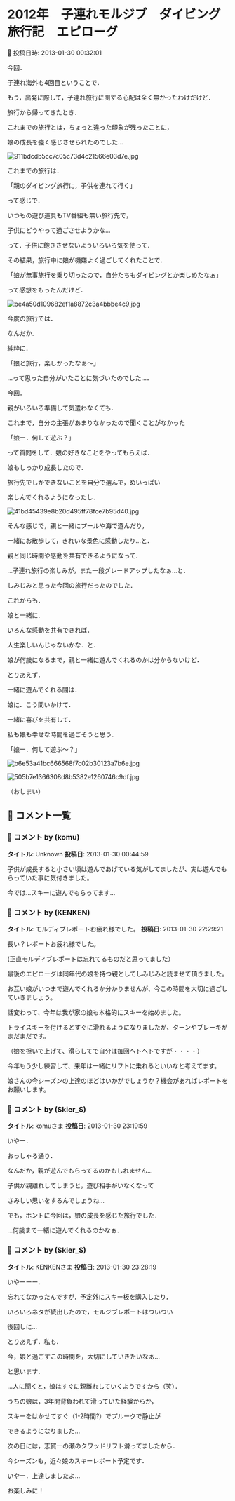 # 2012年　子連れモルジブ　ダイビング旅行記　エピローグ

📅 投稿日時: 2013-01-30 00:32:01

今回．


子連れ海外も4回目ということで．


もう，出発に際して，子連れ旅行に関する心配は全く無かったわけだけど．





旅行から帰ってきたとき．


これまでの旅行とは，ちょっと違った印象が残ったことに，


娘の成長を強く感じさせられたのでした…







![911bdcdb5cc7c05c73d4c21566e03d7e.jpg](images/911bdcdb5cc7c05c73d4c21566e03d7e.jpg)







これまでの旅行は．


「親のダイビング旅行に，子供を連れて行く」


って感じで．





いつもの遊び道具もTV番組も無い旅行先で，


子供にどうやって過ごさせようかな…


って．子供に飽きさせないよういろいろ気を使って．


その結果，旅行中に娘が機嫌よく過ごしてくれたことで．


「娘が無事旅行を乗り切ったので，自分たちもダイビングとか楽しめたなぁ」


って感想をもったんだけど．







![be4a50d109682ef1a8872c3a4bbbe4c9.jpg](images/be4a50d109682ef1a8872c3a4bbbe4c9.jpg)







今度の旅行では．


なんだか．


純粋に．


「娘と旅行，楽しかったなぁ～」


…って思った自分がいたことに気づいたのでした…．





今回．


親がいろいろ準備して気遣わなくても．


これまで，自分の主張があまりなかったので聞くことがなかった


「娘ー．何して遊ぶ？」


って質問をして．娘の好きなことをやってもらえば．


娘もしっかり成長したので．


旅行先でしかできないことを自分で選んで，めいっぱい


楽しんでくれるようになったし．







![41bd45439e8b20d495ff78fce7b95d40.jpg](images/41bd45439e8b20d495ff78fce7b95d40.jpg)







そんな感じで，親と一緒にプールや海で遊んだり，


一緒にお散歩して，きれいな景色に感動したり…と．


親と同じ時間や感動を共有できるようになって．





…子連れ旅行の楽しみが，また一段グレードアップしたなぁ…と．


しみじみと思った今回の旅行だったのでした．





これからも．


娘と一緒に．


いろんな感動を共有できれば．


人生楽しいんじゃないかな．と．





娘が何歳になるまで，親と一緒に遊んでくれるのかは分からないけど．


とりあえず．


一緒に遊んでくれる間は．


娘に．こう問いかけて．


一緒に喜びを共有して．


私も娘も幸せな時間を過ごそうと思う．





「娘ー．何して遊ぶ～？」







![b6e53a41bc666568f7c02b30123a7b6e.jpg](images/b6e53a41bc666568f7c02b30123a7b6e.jpg)






![505b7e1366308d8b5382e1260746c9df.jpg](images/505b7e1366308d8b5382e1260746c9df.jpg)







（おしまい）

## 💬 コメント一覧

### 💬 コメント by (komu)
**タイトル**: Unknown
**投稿日**: 2013-01-30 00:44:59

子供が成長すると小さい頃は遊んであげている気がしてましたが、実は遊んでもらっていた事に気付きました。

今では…スキーに遊んでもらってます…

### 💬 コメント by (KENKEN)
**タイトル**: モルディブレポートお疲れ様でした。
**投稿日**: 2013-01-30 22:29:21

長い？レポートお疲れ様でした。

(正直モルディブレポートは忘れてるものだと思ってました）



最後のエピローグは同年代の娘を持つ親としてしみじみと読ませて頂きました。



お互い娘がいつまで遊んでくれるか分かりませんが、今この時間を大切に過ごしていきましょう。



話変わって、今年は我が家の娘も本格的にスキーを始めました。



トライスキーを付けるとすぐに滑れるようになりましたが、ターンやブレーキがまだまだです。

（娘を担いで上げて、滑らしてで自分は毎回ヘトヘトですが・・・・）



今年もう少し練習して、来年は一緒にリフトに乗れるといいなと考えてます。



娘さんの今シーズンの上達のほどはいかがでしょうか？機会があればレポートをお願いします。

### 💬 コメント by (Skier_S)
**タイトル**: komuさま
**投稿日**: 2013-01-30 23:19:59

いやー．

おっしゃる通り．

なんだか，親が遊んでもらってるのかもしれません…



子供が親離れしてしまうと，遊び相手がいなくなって

さみしい思いをするんでしょうね…

でも，ホントに今回は，娘の成長を感じた旅行でした．



…何歳まで一緒に遊んでくれるのかなぁ．

### 💬 コメント by (Skier_S)
**タイトル**: KENKENさま
**投稿日**: 2013-01-30 23:28:19

いやーーー．

忘れてなかったんですが，予定外にスキー板を購入したり，

いろいろネタが続出したので，モルジブレポートはついつい

後回しに…



とりあえず．私も．

今，娘と過ごすこの時間を，大切にしていきたいなぁ…

と思います．

…人に聞くと，娘はすぐに親離れしていくようですから（笑）．



うちの娘は，3年間背負われて滑っていた経験からか，

スキーをはかせてすぐ（1-2時間?）でプルークで静止が

できるようになりました…

次の日には，志賀一の瀬のクワッドリフト滑ってましたから．



今シーズンも，近々娘のスキーレポート予定です．

いやー．上達しましたよ…

お楽しみに！

